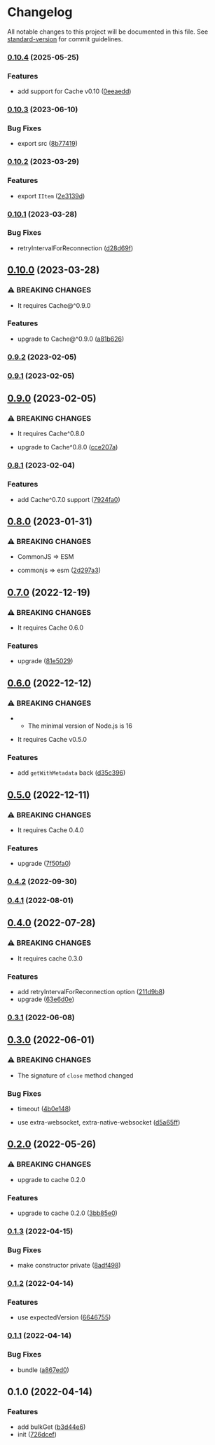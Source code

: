 # Changelog

All notable changes to this project will be documented in this file. See [standard-version](https://github.com/conventional-changelog/standard-version) for commit guidelines.

### [0.10.4](https://github.com/BlackGlory/cache-js/compare/v0.10.3...v0.10.4) (2025-05-25)


### Features

* add support for Cache v0.10 ([0eeaedd](https://github.com/BlackGlory/cache-js/commit/0eeaeddf63ce76f18c528853be4474bfce8039fc))

### [0.10.3](https://github.com/BlackGlory/cache-js/compare/v0.10.2...v0.10.3) (2023-06-10)


### Bug Fixes

* export src ([8b77419](https://github.com/BlackGlory/cache-js/commit/8b7741912de4fd0a496ae018905377d32a901dff))

### [0.10.2](https://github.com/BlackGlory/cache-js/compare/v0.10.1...v0.10.2) (2023-03-29)


### Features

* export `IItem` ([2e3139d](https://github.com/BlackGlory/cache-js/commit/2e3139d35f403ea3ba69016181e649a2c0247564))

### [0.10.1](https://github.com/BlackGlory/cache-js/compare/v0.10.0...v0.10.1) (2023-03-28)


### Bug Fixes

* retryIntervalForReconnection ([d28d69f](https://github.com/BlackGlory/cache-js/commit/d28d69f524fb3ea6f119a6c4514c38d1a56f046c))

## [0.10.0](https://github.com/BlackGlory/cache-js/compare/v0.9.2...v0.10.0) (2023-03-28)


### ⚠ BREAKING CHANGES

* It requires Cache@^0.9.0

### Features

* upgrade to Cache@^0.9.0 ([a81b626](https://github.com/BlackGlory/cache-js/commit/a81b626a19546ff92731bd58d3bd3f6ff730dc6c))

### [0.9.2](https://github.com/BlackGlory/cache-js/compare/v0.9.1...v0.9.2) (2023-02-05)

### [0.9.1](https://github.com/BlackGlory/cache-js/compare/v0.9.0...v0.9.1) (2023-02-05)

## [0.9.0](https://github.com/BlackGlory/cache-js/compare/v0.8.1...v0.9.0) (2023-02-05)


### ⚠ BREAKING CHANGES

* It requires Cache^0.8.0

* upgrade to Cache^0.8.0 ([cce207a](https://github.com/BlackGlory/cache-js/commit/cce207a85ba7965e15050dd4b367d67892841f32))

### [0.8.1](https://github.com/BlackGlory/cache-js/compare/v0.8.0...v0.8.1) (2023-02-04)


### Features

* add Cache^0.7.0 support ([7924fa0](https://github.com/BlackGlory/cache-js/commit/7924fa048be7d49ed706224d062c6e13b23ecae2))

## [0.8.0](https://github.com/BlackGlory/cache-js/compare/v0.7.0...v0.8.0) (2023-01-31)


### ⚠ BREAKING CHANGES

* CommonJS => ESM

* commonjs => esm ([2d297a3](https://github.com/BlackGlory/cache-js/commit/2d297a3a38b50c5cc2586d53527dcd98cd633350))

## [0.7.0](https://github.com/BlackGlory/cache-js/compare/v0.6.0...v0.7.0) (2022-12-19)


### ⚠ BREAKING CHANGES

* It requires Cache 0.6.0

### Features

* upgrade ([81e5029](https://github.com/BlackGlory/cache-js/commit/81e5029b119ea860ae6ae4a75e7027f8459e896f))

## [0.6.0](https://github.com/BlackGlory/cache-js/compare/v0.5.0...v0.6.0) (2022-12-12)


### ⚠ BREAKING CHANGES

* - The minimal version of Node.js is 16
- It requires Cache v0.5.0

### Features

* add `getWithMetadata` back ([d35c396](https://github.com/BlackGlory/cache-js/commit/d35c396891aa106ddbce1258ffbbd65ad20acda8))

## [0.5.0](https://github.com/BlackGlory/cache-js/compare/v0.4.2...v0.5.0) (2022-12-11)


### ⚠ BREAKING CHANGES

* It requires Cache 0.4.0

### Features

* upgrade ([7f50fa0](https://github.com/BlackGlory/cache-js/commit/7f50fa0bd9f6ea435d99e5f31215105d87f630a5))

### [0.4.2](https://github.com/BlackGlory/cache-js/compare/v0.4.1...v0.4.2) (2022-09-30)

### [0.4.1](https://github.com/BlackGlory/cache-js/compare/v0.4.0...v0.4.1) (2022-08-01)

## [0.4.0](https://github.com/BlackGlory/cache-js/compare/v0.3.1...v0.4.0) (2022-07-28)


### ⚠ BREAKING CHANGES

* It requires cache 0.3.0

### Features

* add retryIntervalForReconnection option ([211d9b8](https://github.com/BlackGlory/cache-js/commit/211d9b8c86d0f6819f760e4d4e821a5b4c34ddab))
* upgrade ([63e6d0e](https://github.com/BlackGlory/cache-js/commit/63e6d0eabaf9308a728b624ef6b1e25fef4c32de))

### [0.3.1](https://github.com/BlackGlory/cache-js/compare/v0.3.0...v0.3.1) (2022-06-08)

## [0.3.0](https://github.com/BlackGlory/cache-js/compare/v0.2.0...v0.3.0) (2022-06-01)


### ⚠ BREAKING CHANGES

* The signature of `close` method changed

### Bug Fixes

* timeout ([4b0e148](https://github.com/BlackGlory/cache-js/commit/4b0e148fe43f8ec05e7d1f423039c3cd629f2074))


* use extra-websocket, extra-native-websocket ([d5a65ff](https://github.com/BlackGlory/cache-js/commit/d5a65fff2edbef6b17b778e1d66ad037d06aa03b))

## [0.2.0](https://github.com/BlackGlory/cache-js/compare/v0.1.3...v0.2.0) (2022-05-26)


### ⚠ BREAKING CHANGES

* upgrade to cache 0.2.0

### Features

* upgrade to cache 0.2.0 ([3bb85e0](https://github.com/BlackGlory/cache-js/commit/3bb85e047a1be57bab3323b61f3e32e869599813))

### [0.1.3](https://github.com/BlackGlory/cache-js/compare/v0.1.2...v0.1.3) (2022-04-15)


### Bug Fixes

* make constructor private ([8adf498](https://github.com/BlackGlory/cache-js/commit/8adf498eccaeb714f696e7dc69965f512be4e9bf))

### [0.1.2](https://github.com/BlackGlory/cache-js/compare/v0.1.1...v0.1.2) (2022-04-14)


### Features

* use expectedVersion ([6646755](https://github.com/BlackGlory/cache-js/commit/6646755b4b56679f558afdec464d66b9518d6fdd))

### [0.1.1](https://github.com/BlackGlory/cache-js/compare/v0.1.0...v0.1.1) (2022-04-14)


### Bug Fixes

* bundle ([a867ed0](https://github.com/BlackGlory/cache-js/commit/a867ed0b1af700cf9230c37be64f75b405e3570c))

## 0.1.0 (2022-04-14)


### Features

* add bulkGet ([b3d44e6](https://github.com/BlackGlory/cache-js/commit/b3d44e6e9850a13e99ccc0428e4daae3843a03c4))
* init ([726dcef](https://github.com/BlackGlory/cache-js/commit/726dcef37be7148061222fdcad398a10b28ffdb6))
